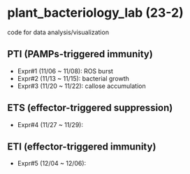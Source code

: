# plant_bacteriology_lab (23-2)
code for data analysis/visualization

## PTI (PAMPs-triggered immunity)
- Expr#1 (11/06 ~ 11/08): ROS burst
- Expr#2 (11/13 ~ 11/15): bacterial growth
- Expr#3 (11/20 ~ 11/22): callose accumulation

## ETS (effector-triggered suppression)
- Expr#4 (11/27 ~ 11/29):

## ETI (effector-triggered immunity)
- Expr#5 (12/04 ~ 12/06):
